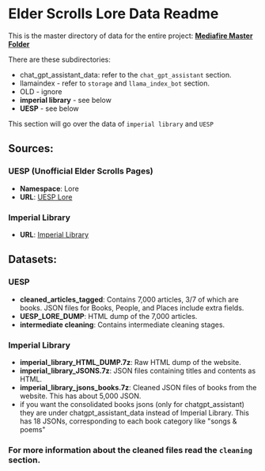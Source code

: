 
# Elder Scrolls Lore Data Readme

This is the master directory of data for the entire project:
**[Mediafire Master Folder](https://app.mediafire.com/x3nhxfhn1m3o1)**

There are these subdirectories:
- chat_gpt_assistant_data: refer to the `chat_gpt_assistant` section.
- llamaindex - refer to `storage` and `llama_index_bot` section.
- OLD - ignore
- **imperial library** - see below
- **UESP** - see below

This section will go over the data of `imperial library` and `UESP`


## Sources:


### UESP (Unofficial Elder Scrolls Pages)
- **Namespace**: Lore
- **URL**: [UESP Lore](https://en.uesp.net/wiki/Special:AllPages?from=&to=&namespace=130&hideredirects=1)

### Imperial Library
- **URL**: [Imperial Library](https://www.imperial-library.info)

## Datasets:

### UESP

- **cleaned_articles_tagged**: Contains 7,000 articles, 3/7 of which are books. JSON files for Books, People, and Places include extra fields.
- **UESP_LORE_DUMP**: HTML dump of the 7,000 articles.
- **intermediate cleaning**: Contains intermediate cleaning stages.

### Imperial Library

- **imperial_library_HTML_DUMP.7z**: Raw HTML dump of the website.
- **imperial_library_JSONS.7z**: JSON files containing titles and contents as HTML.
- **imperial_library_jsons_books.7z**: Cleaned JSON files of books from the website. This has about 5,000 JSON.
- if you want the consolidated books jsons (only for chatgpt_assistant) they are under chatgpt_assistant_data instead of Imperial Library. This has 18 JSONs, corresponding to each book category like "songs & poems"

### For more information about the cleaned files read the `cleaning` section.